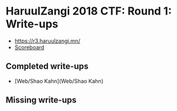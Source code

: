 # HaruulZangi 2018 CTF:  Round 1: Write-ups


* https://r3.haruulzangi.mn/
* [Scoreboard](scoreboard) 

## Completed write-ups

* [Web/Shao Kahn](Web/Shao Kahn)

## Missing write-ups
